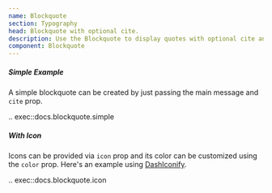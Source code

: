 ```yaml
---
name: Blockquote
section: Typography
head: Blockquote with optional cite.
description: Use the Blockquote to display quotes with optional cite and icon.
component: Blockquote
---
```


##### Simple Example

A simple blockquote can be created by just passing the main message and `cite` prop.

.. exec::docs.blockquote.simple

##### With Icon

Icons can be provided via `icon` prop and its color can be customized using the `color` prop.
Here's an example using [DashIconify](/dash-iconify).

.. exec::docs.blockquote.icon
